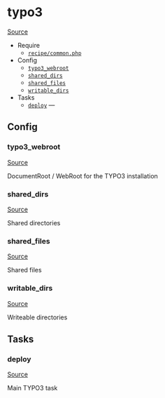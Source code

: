<!-- DO NOT EDIT THIS FILE! -->
<!-- Instead edit recipe/typo3.php -->
<!-- Then run bin/docgen -->

# typo3

[Source](/recipe/typo3.php)



* Require
  * [`recipe/common.php`](/docs/recipe/common.md)
* Config
  * [`typo3_webroot`](#typo3_webroot)
  * [`shared_dirs`](#shared_dirs)
  * [`shared_files`](#shared_files)
  * [`writable_dirs`](#writable_dirs)
* Tasks
  * [`deploy`](#deploy) — 

## Config
### typo3_webroot
[Source](/recipe/typo3.php#L9)

DocumentRoot / WebRoot for the TYPO3 installation

### shared_dirs
[Source](/recipe/typo3.php#L32)

Shared directories

### shared_files
[Source](/recipe/typo3.php#L41)

Shared files

### writable_dirs
[Source](/recipe/typo3.php#L48)

Writeable directories


## Tasks
### deploy
[Source](/recipe/typo3.php#L14)

Main TYPO3 task

